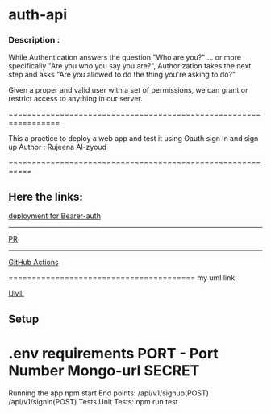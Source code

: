 # auth-api



### Description :

While Authentication answers the question "Who are you?" ... or more specifically "Are you who you say you are?", Authorization takes the next step and asks "Are you allowed to do the thing you're asking to do?"

Given a proper and valid user with a set of permissions, we can grant or restrict access to anything in our server.

=================================================================

This a practice to deploy a web app and test it using Oauth sign in and sign up
Author : Rujeena Al-zyoud

===========================================================


## Here the links:

[deployment for Bearer-auth ](https://app-auth-rujeena.herokuapp.com/)

____________________________________________

[PR](https://github.com/rujeenaal-zyoud/auth-api/pulls?q=is%3Apr+is%3Aclosed)
______________________________________________

[GitHub Actions](https://github.com/rujeenaal-zyoud/auth-api/actions/workflows/node.js.yml)




========================================
my uml link:

[UML](https://lucid.app/lucidchart/invitations/accept/inv_9a4a88a1-e39a-4b41-8732-111f8a02ae40?viewport_loc=-790%2C-120%2C3670%2C1674%2C0_0)


## Setup

.env requirements
PORT - Port Number
Mongo-url 
SECRET
==================================

Running the app
npm start
End points:
/api/v1/signup(POST)
/api/v1/signin(POST)
Tests
Unit Tests: npm run test